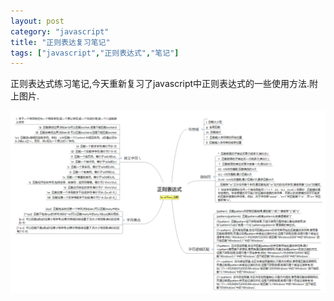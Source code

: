 ```yaml
---
layout: post
category: "javascript"
title: "正则表达复习笔记"
tags: ["javascript","正则表达式","笔记"]
---
```

正则表达式练习笔记,今天重新复习了javascript中正则表达式的一些使用方法.附上图片.

<a href="/images/regexp.png"><img src="/images/regexp.png" class="img-responsive" alt="regexp"></a>